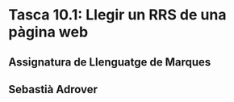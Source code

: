 # Tasca 10.1: Llegir un RRS de una pàgina web
## Assignatura de Llenguatge de Marques
## Sebastià Adrover